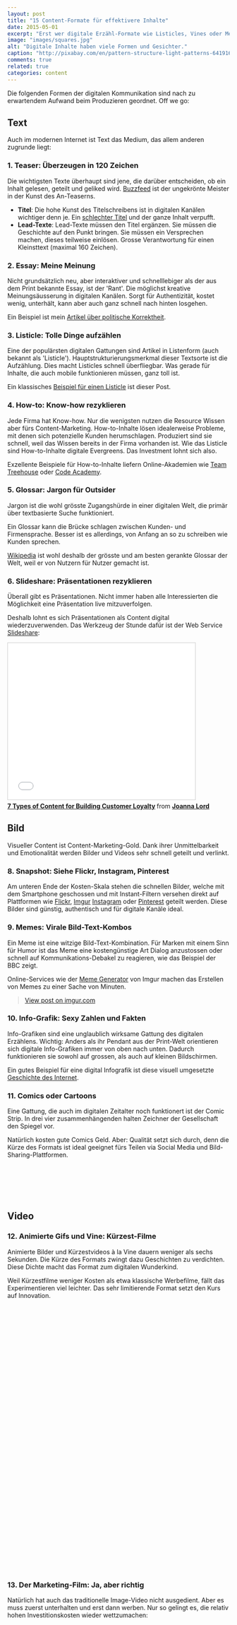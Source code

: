 ```yaml
---
layout: post
title: "15 Content-Formate für effektivere Inhalte"
date: 2015-05-01
excerpt: "Erst wer digitale Erzähl-Formate wie Listicles, Vines oder Memes beherrscht, produziert Inhalte, die gefallen, geteilt und verlinkt werden."
image: "images/squares.jpg"
alt: "Digitale Inhalte haben viele Formen und Gesichter."
caption: "http://pixabay.com/en/pattern-structure-light-patterns-641916/"
comments: true
related: true
categories: content
---
```


Die folgenden Formen der digitalen Kommunikation sind nach zu erwartendem Aufwand beim Produzieren geordnet. Off we go:

## Text
Auch im modernen Internet ist Text das Medium, das allem anderen zugrunde liegt:

### 1. Teaser: Überzeugen in 120 Zeichen
Die wichtigsten Texte überhaupt sind jene, die darüber entscheiden, ob ein Inhalt gelesen, geteilt und geliked wird. [Buzzfeed](http://www.buzzfeed.com/) ist der ungekrönte Meister in der Kunst des An-Teaserns. 

- **Titel**: Die hohe Kunst des Titelschreibens ist in digitalen Kanälen wichtiger denn je. Ein [schlechter Titel](/vom-guten-titel) und der ganze Inhalt verpufft.
- **Lead-Texte**: Lead-Texte müssen den Titel ergänzen. Sie müssen die Geschichte auf den Punkt bringen. Sie müssen ein Versprechen  machen, dieses teilweise einlösen. Grosse Verantwortung für einen Kleinsttext (maximal 160 Zeichen). 

### 2. Essay: Meine Meinung
Nicht grundsätzlich neu, aber interaktiver und schnelllebiger als der aus dem Print bekannte Essay, ist der 'Rant'. Die möglichst kreative Meinungsäusserung in digitalen Kanälen. Sorgt für Authentizität, kostet wenig, unterhält, kann aber auch ganz schnell nach hinten losgehen.

Ein Beispiel ist mein [Artikel über politische Korrektheit](/politisch-korrekt).

### 3. Listicle: Tolle Dinge aufzählen
Eine der populärsten digitalen Gattungen sind Artikel in Listenform (auch bekannt als 'Listicle'). Hauptstrukturierungsmerkmal dieser Textsorte ist die Aufzählung. Dies macht Listicles schnell überfliegbar. Was gerade für Inhalte, die auch mobile funktionieren müssen, ganz toll ist.

Ein klassisches [Beispiel für einen Listicle](/abstraktes-konkret) ist dieser Post.

### 4. How-to: Know-how rezyklieren
Jede Firma hat Know-how. Nur die wenigsten nutzen die Resource Wissen aber fürs Content-Marketing. How-to-Inhalte lösen idealerweise Probleme, mit denen sich potenzielle Kunden herumschlagen. Produziert sind sie schnell, weil das Wissen bereits in der Firma vorhanden ist. Wie das Listicle sind How-to-Inhalte digitale Evergreens. Das Investment lohnt sich also.

Exzellente Beispiele für How-to-Inhalte liefern Online-Akademien wie [Team Treehouse](https://teamtreehouse.com/) oder [Code Academy](http://www.codecademy.com/).

### 5. Glossar: Jargon für Outsider
Jargon ist die wohl grösste Zugangshürde in einer digitalen Welt, die primär über textbasierte Suche funktioniert.  

Ein Glossar kann die Brücke schlagen zwischen Kunden- und Firmensprache. Besser ist es allerdings, von Anfang an so zu schreiben wie Kunden sprechen.

[Wikipedia](https://www.wikipedia.org/) ist wohl deshalb der grösste und am besten gerankte Glossar der Welt, weil er von Nutzern für Nutzer gemacht ist.

### 6. Slideshare: Präsentationen rezyklieren
Überall gibt es Präsentationen. Nicht immer haben alle Interessierten die Möglichkeit eine Präsentation live mitzuverfolgen. 

Deshalb lohnt es sich Präsentationen als Content digital wiederzuverwenden. Das Werkzeug der Stunde dafür ist der Web Service [Slideshare](http://www.slideshare.net/):

<div class="frame">
	<iframe src="/images/loader.gif" data-layzr="//www.slideshare.net/slideshow/embed_code/key/sZ9bEdpVlE6oMM" width="425" height="355" frameborder="0" marginwidth="0" marginheight="0" scrolling="no" style="border:1px solid #CCC; border-width:1px; margin-bottom:5px; max-width: 100%;" allowfullscreen> </iframe> <div style="margin-bottom:5px"> <strong> <a href="//www.slideshare.net/JoannaLord/7-types-of-content-for-building-customer-loyalty" title="7 Types of Content for Building Customer Loyalty" target="_blank">7 Types of Content for Building Customer Loyalty</a> </strong> from <strong><a href="//www.slideshare.net/JoannaLord" target="_blank">Joanna Lord</a></strong> </div>
</div>



## Bild
Visueller Content ist Content-Marketing-Gold. Dank ihrer Unmittelbarkeit und Emotionalität werden Bilder und Videos sehr schnell geteilt und verlinkt.

### 8. Snapshot: Siehe Flickr, Instagram, Pinterest
Am unteren Ende der Kosten-Skala stehen die schnellen Bilder, welche mit dem Smartphone geschossen und mit Instant-Filtern versehen direkt auf Plattformen wie [Flickr](https://www.flickr.com/), [Imgur](http://imgur.com/) [Instagram](https://instagram.com/) oder [Pinterest](https://www.pinterest.com/) geteilt werden. Diese Bilder sind günstig, authentisch und für digitale Kanäle ideal. 

### 9. Memes: Virale Bild-Text-Kombos
Ein Meme ist eine witzige Bild-Text-Kombination. Für Marken mit einem Sinn für Humor ist das Meme eine kostengünstige Art Dialog anzustossen oder schnell auf Kommunikations-Debakel zu reagieren, wie das Beispiel der BBC zeigt. 

Online-Services wie der [Meme Generator](http://imgur.com/memegen) von Imgur machen das Erstellen von Memes zu einer Sache von Minuten.

<div class="frame">
<blockquote frameboder="0" class="imgur-embed-pub" lang="en" data-id="TJK1I4p"><a href="//imgur.com/TJK1I4p">View post on imgur.com</a></blockquote><script async data-layzr="//s.imgur.com/min/embed.js" charset="utf-8"></script>
</div>

### 10. Info-Grafik: Sexy Zahlen und Fakten

Info-Grafiken sind eine unglaublich wirksame Gattung des digitalen Erzählens. Wichtig: Anders als ihr Pendant aus der Print-Welt orientieren sich digitale Info-Grafiken immer von oben nach unten. Dadurch funktionieren sie sowohl auf grossen, als auch auf kleinen Bildschirmen.

Ein gutes Beispiel für eine digital Infografik ist diese visuell umgesetzte [Geschichte des Internet](http://imgur.com/gallery/2alXPQI).


### 11. Comics oder Cartoons
Eine Gattung, die auch im digitalen Zeitalter noch funktionert ist der Comic Strip. In drei vier zusammenhängenden halten Zeichner der Gesellschaft den Spiegel vor.

Natürlich kosten gute Comics Geld. Aber: Qualität setzt sich durch, denn die Kürze des Formats ist ideal geeignet fürs Teilen  via Social Media und Bild-Sharing-Plattformen.

<div class="frame">
	<iframe data-layzr="https://www.flickr.com/photos/hubspot/3196650975/in/photolist-6i88T9-9o3ca-3CUrT3-3gL1ZP-4XuNSB-nzHSKN-5StEXZ-giAUwE-6efkWB-2Tm1Ve-7k6afn-6B5kFg-8h91kD-5PyKUi-7xoW9D-6VioLG-8sT5Y6-72tm9y-6Vev6D-2TkFQM-98xhxq-3keWeh-6iTsxV-3zVm4o-e5JhS3-crogds-pMDofF-9VyKmF-73wC9H-gvTq8B-3bk6NK-dW5dky-6Vev5D-5yTSg3-5XMfiR-92SwtA-6oSfBE-6vN5Z8-kdXdoN-9Jmnm-34upJs-5TkXB2-3gL1X8-7rk2Ti-6VioNG-2LoZD9-6ViyYu-6MF497-2TkFLp-amGiTE/player/" width="75" height="75" frameborder="0" allowfullscreen webkitallowfullscreen mozallowfullscreen oallowfullscreen msallowfullscreen></iframe>
</div>

## Video

### 12. Animierte Gifs und Vine: Kürzest-Filme
Animierte Bilder und Kürzestvideos à la Vine dauern weniger als sechs Sekunden. Die Kürze des Formats zwingt dazu Geschichten zu verdichten. Diese Dichte macht das Format zum digitalen Wunderkind. 

Weil Kürzestfilme weniger Kosten als etwa klassische Werbefilme, fällt das Experimentieren viel leichter. Das sehr limitierende Format setzt den Kurs auf Innovation.

<div class="frame">
	<iframe data-layzr="https://vine.co/v/bUhnQOQ2HUe/embed/simple" width="600" height="600" frameborder="0"></iframe><script data-layzr="https://platform.vine.co/static/scripts/embed.js"></script>
</div>

### 13. Der Marketing-Film: Ja, aber richtig
Natürlich hat auch das traditionelle Image-Video nicht ausgedient. Aber es muss zuerst unterhalten und erst dann werben. Nur so gelingt es, die relativ hohen Investitionskosten wieder wettzumachen:

<div class="frame">
	<iframe width="560" height="315" data-layzr="https://www.youtube.com/embed/ZUG9qYTJMsI" frameborder="0" allowfullscreen></iframe>
</div>

## Interaktive Medien

### 14. Interaktives Storytelling
Interaktives Storytelling ist nicht mehr nur den ganz Grossen vorbehalten (siehe [Snow Fall](http://www.nytimes.com/projects/2012/snow-fall/#/?part=tunnel-creek) der New York Times). Die folgenden Tools machen interaktives Storytelling zum spielerischen Vergnügen für alle, die es versuchen wollen:

- [Line](https://line.do/ww): Line macht das Gestalten von multimedialen Zeitsträngen zum Kinderspiel.
- [Medium.com](https://medium.com/): Bringt die Form des klassischen Artikels ins digitale Zeitalter.
- [Fold](https://readfold.com/): Macht mehrschichtiges Erzählen digital. Toll für tiefergehenden Content.
- [Storify](https://storify.com/): Mit Social Media, Text, Grafik und Film Geschichten erzählen.

### 15. Games: Spielend Kunden gewinnen
Gameification ist in aller Munde: Interfaces sollen motivieren, Einkäufe belohnt und Käufer konditioniert werden. Es geht aber noch besser als Cumulus-Punkte-Jagd. Online Games sind ein sehr effektives Mittel um Spieler -- und mögliche Kunden -- anhaltend zu prägen.

Die Investitionen für ein Werbe-Game stemmen aber erst wenige Firmen. Dass es sich sehr wohl lohnen kann, zeigt die [Erfolgsgeschichte von Twist, Lick, Dunk](http://blog.carnivalmobile.com/how-oreo-created-the-1-app-in-the-app-store/), dem Game eines amerikanischen Keks-Herstellers. 

<div class="frame">
	<iframe width="560" height="315" data-layzr="https://www.youtube.com/embed/D93m60nsvDM" frameborder="0" allowfullscreen></iframe>
</div>

Kennen Sie ein Content-Format, das mir entgangen ist? Sagen Sie mir Bescheid!

